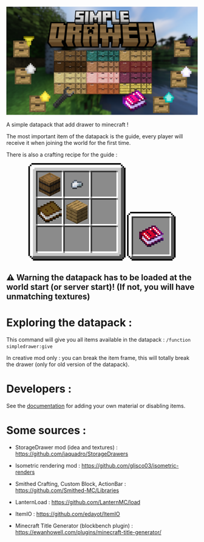 <p align="center">
<img src=https://raw.githubusercontent.com/edayot/SimpleDrawer/master/images/simple_drawer.png>
</p>

A simple datapack that add drawer to minecraft !


The most important item of the datapack is the guide, every player will receive it when joining the world for the first time.

There is also a crafting recipe for the guide :
<p align="center">
<img src=https://raw.githubusercontent.com/edayot/SimpleDrawer/master/assets/simpledrawer/textures/item/font/craft_guide.png> 
<img src=https://raw.githubusercontent.com/edayot/SimpleDrawer/master/assets/simpledrawer/textures/item/font/result_guide.png>
</p>

## ⚠ Warning the datapack has to be loaded at the world start (or server start)! (If not, you will have unmatching textures)


# Exploring the datapack :

This command will give you all items available in the datapack : `/function simpledrawer:give`

In creative mod only : you can break the item frame, this will totally break the drawer (only for old version of the datapack).

# Developers :
See the [documentation](https://edayot.github.io/SimpleDrawer/) for adding your own material or disabling items.



# Some sources :
- StorageDrawer mod (idea and textures) : https://github.com/jaquadro/StorageDrawers

- Isometric rendering mod : https://github.com/glisco03/isometric-renders

- Smithed Crafting, Custom Block, ActionBar : https://github.com/Smithed-MC/Libraries

- LanternLoad : https://github.com/LanternMC/load

- ItemIO : https://github.com/edayot/ItemIO

- Minecraft Title Generator (blockbench plugin) : https://ewanhowell.com/plugins/minecraft-title-generator/
